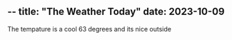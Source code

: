 --
title: "The Weather Today"
date: 2023-10-09
---

The tempature is a cool 63 degrees and its nice outside

